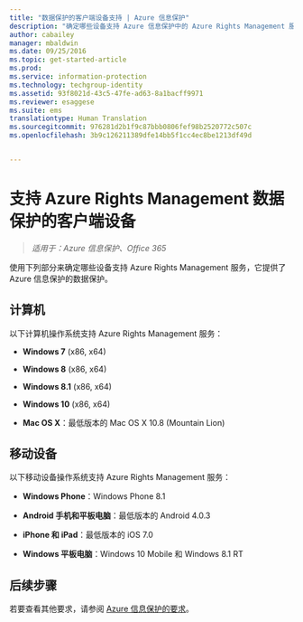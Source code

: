 ```yaml
---
title: "数据保护的客户端设备支持 | Azure 信息保护"
description: "确定哪些设备支持 Azure 信息保护中的 Azure Rights Management 服务。"
author: cabailey
manager: mbaldwin
ms.date: 09/25/2016
ms.topic: get-started-article
ms.prod: 
ms.service: information-protection
ms.technology: techgroup-identity
ms.assetid: 93f8021d-43c5-47fe-ad63-8a1bacff9971
ms.reviewer: esaggese
ms.suite: ems
translationtype: Human Translation
ms.sourcegitcommit: 976281d2b1f9c87bbb0806fef98b2520772c507c
ms.openlocfilehash: 3b9c126211389dfe14bb5f1cc4ec8be1213df49d


---
```



# 支持 Azure Rights Management 数据保护的客户端设备

>*适用于：Azure 信息保护、Office 365*

使用下列部分来确定哪些设备支持 Azure Rights Management 服务，它提供了 Azure 信息保护的数据保护。

## 计算机
以下计算机操作系统支持 Azure Rights Management 服务：

-   **Windows 7** (x86, x64)

-   **Windows 8** (x86, x64)

-   **Windows 8.1** (x86, x64)

-   **Windows 10** (x86, x64)

-   **Mac OS X**：最低版本的 Mac OS X 10.8 (Mountain Lion)

## 移动设备
以下移动设备操作系统支持 Azure Rights Management 服务：

-   **Windows Phone**：Windows Phone 8.1

-   **Android 手机和平板电脑**：最低版本的 Android 4.0.3

-   **iPhone 和 iPad**：最低版本的 iOS 7.0

-   **Windows 平板电脑**：Windows 10 Mobile 和 Windows 8.1 RT


## 后续步骤
若要查看其他要求，请参阅 [Azure 信息保护的要求](requirements-azure-rms.md)。




<!--HONumber=Sep16_HO5-->


